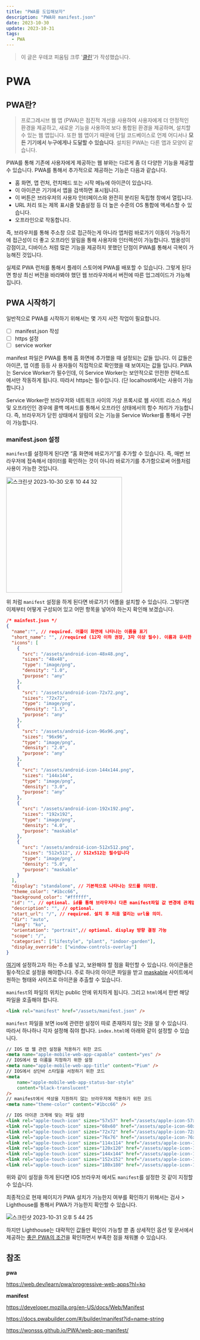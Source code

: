 ```yaml
---
title: "PWA를 도입해보자"
description: "PWA와 manifest.json"
date: 2023-10-30
update: 2023-10-31
tags:
  - PWA
---
```


> 이 글은 우테코 피움팀 크루 '[클린](https://github.com/hozzijeong)'가 작성했습니다.



# PWA

## PWA란?

> 프로그레시브 웹 앱 (PWA)은 점진적 개선을 사용하여 사용자에게 더 안정적인 환경을 제공하고, 새로운 기능을 사용하여 보다 통합된 환경을 제공하며, 설치할 수 있는 웹 앱입니다. 또한 웹 앱이기 때문에 단일 코드베이스로 언제 어디서나 **모든 기기에서 누구에게나 도달할 수 있습니다**. 설치된 PWA는 다른 앱과 모양이 같습니다.
> 

PWA를 통해 기존에 사용자에게 제공하는 웹 뷰와는 다르게 좀 더 다양한 기능을 제공할 수 있습니다. PWA를 통해서 추가적으로 제공하는 기능은 다음과 같습니다.

- 홈 화면, 앱 런처, 런치패드 또는 시작 메뉴에 아이콘이 있습니다.
- 이 아이콘은 기기에서 앱을 검색하면 표시됩니다.
- 이 버튼은 브라우저의 사용자 인터페이스와 완전히 분리된 독립형 창에서 열립니다.
- URL 처리 또는 제목 표시줄 맞춤설정 등 더 높은 수준의 OS 통합에 액세스할 수 있습니다.
- 오프라인으로 작동합니다.

 즉, 브라우저를 통해 주소창 으로 접근하는게 아니라 앱처럼 바로가기 이동이 가능하기에 접근성이 더 좋고 오프라인 알림을 통해 사용자와 인터렉션이 가능합니다. 범용성이 강점이고, 디바이스 처럼 많은 기능을 제공하지 못했던 단점이 PWA를 통해서 극복이 가능해진 것입니다. 

실제로 PWA 런처를 통해서 플레이 스토어에 PWA를 배포할 수 있습니다. 그렇게 된다면 항상 최신 버전을 바라봐야 했던 웹 브라우저에서 버전에 따른 업그레이드가 가능해집니다.

## PWA 시작하기

일반적으로 PWA를 시작하기 위해서는 몇 가지 사전 작업이 필요합니다.

- [ ]  manifest.json 작성
- [ ]  https 설정
- [ ]  service worker

manifest 파일은 PWA를  통해 홈 화면에 추가했을 때 설정되는 값들 입니다. 이 값들은 아이콘, 앱 이름 등등 사 용자들이 직접적으로 확인했을 때 보여지는 값들 입니다. PWA는 Service Worker가 필수인데, 이 Service Worker는 보안적으로 안전한 컨텍스트에서만 작동하게 됩니다. 따라서 https는 필수입니다. (단 localhost에서는 사용이 가능합니다.)

Service Worker란 브라우저와 네트워크 사이의 가상 프록시로 웹 사이트 리소스 캐싱 및 오프라인인 경우에 콜백 메서드를 통해서 오프라인 상태에서의 함수 처리가 가능합니다. 즉, 브라우저가 닫힌 상태에서 알림이 오는 기능을 Service Worker를 통해서 구현이 가능합니다. 

### manifest.json 설정

`manifest`를 설정하게 된다면 “홈 화면에 바로가기”를 추가할 수 있습니다. 즉, 매번 브라우저에 접속해서 데이터를 확인하는 것이 아니라 바로가기를 추가함으로써 어플처럼 사용이 가능한 것입니다. 

<img width="311" alt="스크린샷 2023-10-30 오후 10 44 32" src=".index_images/icons.png">

위 처럼 `manifest` 설정을 하게 된다면 바로가기 어플을 설치할 수 있습니다. 그렇다면 이제부터 어떻게 구성되어 있고 어떤 항목을 넣어야 하는지 확인해 보겠습니다.

```json
/* mainfest.json */
{
  "name":"", // required. 어플이 화면에 나타나는 이름을 표기
  "short_name": "", //required (12자 이하 권장, 3자 이상 필수). 이름과 유사한 기능을 하지만 응용프로그램이 일반 이름을 표시할 수 문자 공간이 부족할 때 사용.
  "icons": [
    {
      "src": "/assets/android-icon-48x48.png",
      "sizes": "48x48",
      "type": "image/png",
      "density": "1.0",
      "purpose": "any"
    },
    {
      "src": "/assets/android-icon-72x72.png",
      "sizes": "72x72",
      "type": "image/png",
      "density": "1.5",
      "purpose": "any"
    },
    {
      "src": "/assets/android-icon-96x96.png",
      "sizes": "96x96",
      "type": "image/png",
      "density": "2.0",
      "purpose": "any"
    },
    {
      "src": "/assets/android-icon-144x144.png",
      "sizes": "144x144",
      "type": "image/png",
      "density": "3.0",
      "purpose": "any"
    },
    {
      "src": "/assets/android-icon-192x192.png",
      "sizes": "192x192",
      "type": "image/png",
      "density": "4.0",
      "purpose": "maskable"
    },
    {
      "src": "/assets/android-icon-512x512.png",
      "sizes": "512x512", // 512x512는 필수입니다
      "type": "image/png",
      "density": "5.0",
      "purpose": "maskable"
    }
  ],
  "display": "standalone", // 기본적으로 나타나는 모드를 의미함.
  "theme_color": "#1bcc66",
  "background_color": "#ffffff",
  "id": "", // optional. id를 통해 브라우저나 다른 manifest파일 값 변경에 관계없이 특정 설치를 할 때 앱 id를 사용
  "description": "", // optional. 
  "start_url": "/", // required. 설치 후 처음 열리는 url을 의미.
  "dir": "auto",
  "lang": "ko",
  "orientation": "portrait",// optional. display 방향 결정 가능
  "scope": "/",
  "categories": ["lifestyle", "plant", "indoor-garden"],
  "display_override": ["window-controls-overlay"]
}
```

[여기](https://www.pwabuilder.com/)에 설정하고자 하는 주소를 넣고, 보완해야 할 점을 확인할 수 있습니다. 아이콘들은 필수적으로 설정을 해야합니다. 주로 하나의 아이콘 파일을 받고 [maskable](https://maskable.app/) 사이트에서 원하는 형태와 사이즈로 아이콘을 추출할 수 있습니다. 

`manifest`의 파일의 위치는 public 안에 위치하게 됩니다. 그리고 `html`에서 한번 해당 파일을 호출해야 합니다.

```html
<link rel="manifest" href="/assets/manifest.json" />
```

`manifest` 파일을 보면 ios에 관련한 설정이 따로 존재하지 않는 것을 알 수 있습니다. 따라서 하나하나 각자 설정해 줘야 합니다. `index.html`에 아래와 같이 설정할 수 있습니다.

```html
// IOS 앱 웹 관련 설정을 적용하기 위한 코드 
<meta name="apple-mobile-web-app-capable" content="yes" />
// IOS에서 앱 이름을 지정하기 위한 설정
<meta name="apple-mobile-web-app-title" content="Pium" />
// IOS에서 상단바 스타일을 서정하기 위한 코드
<meta
    name="apple-mobile-web-app-status-bar-style"
    content="black-translucent"
/>
// manifest에서 색상을 지원하지 않는 브라우저에 적용하기 위한 코드
<meta name="theme-color" content="#1bcc66" />

// IOS 아이콘 크게에 맞는 파일 설정
<link rel="apple-touch-icon" sizes="57x57" href="/assets/apple-icon-57x57.png" />
<link rel="apple-touch-icon" sizes="60x60" href="/assets/apple-icon-60x60.png" />
<link rel="apple-touch-icon" sizes="72x72" href="/assets/apple-icon-72x72.png" />
<link rel="apple-touch-icon" sizes="76x76" href="/assets/apple-icon-76x76.png" />
<link rel="apple-touch-icon" sizes="114x114" href="/assets/apple-icon-114x114.png" />
<link rel="apple-touch-icon" sizes="120x120" href="/assets/apple-icon-120x120.png" />
<link rel="apple-touch-icon" sizes="144x144" href="/assets/apple-icon-144x144.png" />
<link rel="apple-touch-icon" sizes="152x152" href="/assets/apple-icon-152x152.png" />
<link rel="apple-touch-icon" sizes="180x180" href="/assets/apple-icon-180x180.png" />
```

위와 같이 설정을 하게 된다면 IOS 브라우저 에서도 `manifest`를 설정한 것 같이 지정할 수 있습니다.

최종적으로 현재 페이지가 PWA 설치가 가능한지 여부를 확인하기 위해서는 검사 > Lighthouse를 통해서 PWA가 가능한지 확인할 수 있습니다. 

![스크린샷 2023-10-31 오후 5 44 25](.index_images/manifest_test.png)

하지만 Lighthouse는 대략적인 값들만 확인이 가능할 뿐 좀 상세적인 옵션 및 문서에서 제공하는 [좋은 PWA의 조건](https://web.dev/articles/pwa-checklist?utm_source=lighthouse&utm_medium=devtools&hl=ko)을 확인하면서 부족한 점을 채워볼 수 있습니다.

## 참조

**pwa**

https://web.dev/learn/pwa/progressive-web-apps?hl=ko

**manifest**

https://developer.mozilla.org/en-US/docs/Web/Manifest

https://docs.pwabuilder.com/#/builder/manifest?id=name-string

https://wonsss.github.io/PWA/web-app-manifest/
